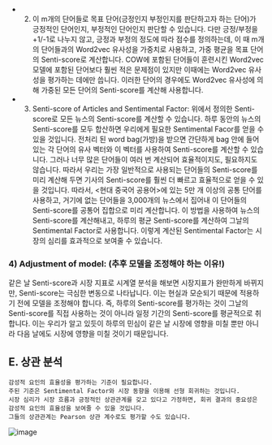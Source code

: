 * 2) 이 m개의 단어들로 목표 단어(긍정인지 부정인지를 판단하고자 하는 단어)가 긍정적인 단어인지, 부정적인 단어인지 판단할 수 있습니다.
다만 긍정/부정을 +1/-1로 나누지 않고, 긍정과 부정의 정도에 따라 점수를 정의하는데, 이 때 m개의 단어들과의 Word2vec 유사성을 가중치로 사용하고,
가중 평균을 목표 단어의 Senti-score로 계산합니다.
COW에 포함된 단어들이 훈련시킨 Word2vec 모델에 포함된 단어보다 훨씬 적은 문제점이 있지만 이때에는 Word2vec 유사성을 평가하는 데에만 씁니다.
이러한 단어의 경우에도 Word2vec 유사성에 의해 가중된 모든 단어의 Senti-score를 계산해 사용합니다.

* 3) Senti-score of Articles and Sentimental Factor: 
위에서 정의한 Senti-score로 모든 뉴스의 Senti-score를 계산할 수 있습니다.
하루 동안의 뉴스의 Senti-score를 모두 합산하면 우리에게 필요한 Sentimental Facor를 얻을 수 있을 것입니다.
전처리 된 word bag(가방)을 받으면 간단하게 bag 안에 들어있는 각 단어의 유사 벡터와 이 벡터를 사용하여 Senti-score를 계산할 수 있습니다.
그러나 너무 많은 단어들이 여러 번 계산되어 효율적이지도, 필요하지도 않습니다.
따라서 우리는 가장 일반적으로 사용되는 단어들의 Senti-score를 미리 계산해 두면 기사의 Senti-score를 훨씬 더 빠르고 효율적으로 얻을 수 있을 것입니다.
따라서, <현대 중국어 공용어>에 있는 5만 개 이상의 공통 단어를 사용하고, 거기에 없는 단어들을 3,000개의 뉴스에서 집어내 이 단어들의 Senti-score를 공통어 집합으로 미리 계산합니다.
이 방법을 사용하여 뉴스의 Senti-score를 계산해내고, 하루의 평균 Senti-score를 계산하여 그날의 Sentimental Factor로 사용합니다. 이렇게 계산된 Sentimental Factor는 시장의 심리를 효과적으로 보여줄 수 있습니다.

### 4) Adjustment of model: (추후 모델을 조정해야 하는 이유!)
같은 날 Senti-score과 시장 지표로 시계열 분석을 해보면 시장지표가 완만하게 바뀌지만, Senti-score는 극심한 변동으로 나타납니다.
이는 현실과 모순되기 때문에 적용하기 전에 모델을 조정해야 합니다.
즉, 하루의 Senti-score를 평가하는 것이 그날의 Senti-score를 직접 사용하는 것이 아니라 일정 기간의 Senti-score를 평균적으로 취합니다.
이는 우리가 알고 있듯이 하루의 민심이 같은 날 시장에 영향을 미칠 뿐만 아니라 다음 날에도 시장에 영향을 미칠 것이기 때문입니다.

## E. 상관 분석

	감성적 요인의 효율성을 평가하는 기준이 필요합니다.
  	주된 기준은 Sentimental Factor와 시장 동향을 이용해 선형 회귀하는 것입니다.
  	시장 심리가 시장 흐름과 긍정적인 상관관계를 갖고 있다고 가정하면, 회귀 결과의 중요성은 감성적 요인의 효율성을 보여줄 수 있을 것입니다.
  	그들의 상관관계는 Pearson 상관 계수로도 평가할 수도 있습니다.

![image](https://user-images.githubusercontent.com/52647838/99205837-0e983f80-27fd-11eb-94df-7321e7194394.png)
